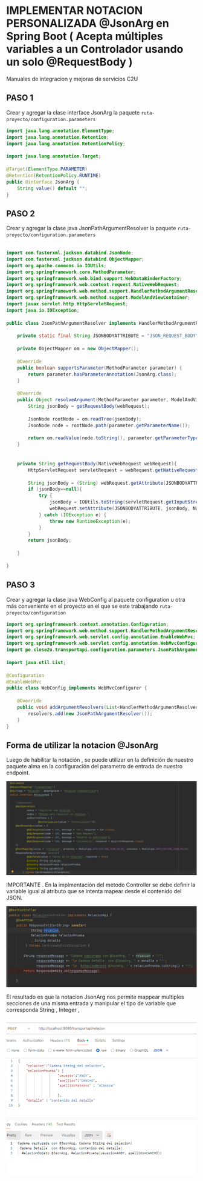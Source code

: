# IMPLEMENTAR NOTACION PERSONALIZADA  @JsonArg en Spring Boot  ( Acepta múltiples variables a un Controlador  usando un solo @RequestBody )
Manuales de integracion y mejoras de servicios C2U

## PASO 1 
  Crear y agregar la clase interface JsonArg la paquete  `ruta-proyecto/configuration.parameters`

```java	
import java.lang.annotation.ElementType;
import java.lang.annotation.Retention;
import java.lang.annotation.RetentionPolicy;

import java.lang.annotation.Target;

@Target(ElementType.PARAMETER)
@Retention(RetentionPolicy.RUNTIME)
public @interface JsonArg {
    String value() default "";
}
```
## PASO 2
  Crear y agregar la clase java JsonPathArgumentResolver la paquete  `ruta-proyecto/configuration.parameters`

```java	

import com.fasterxml.jackson.databind.JsonNode;
import com.fasterxml.jackson.databind.ObjectMapper;
import org.apache.commons.io.IOUtils;
import org.springframework.core.MethodParameter;
import org.springframework.web.bind.support.WebDataBinderFactory;
import org.springframework.web.context.request.NativeWebRequest;
import org.springframework.web.method.support.HandlerMethodArgumentResolver;
import org.springframework.web.method.support.ModelAndViewContainer;
import javax.servlet.http.HttpServletRequest;
import java.io.IOException;

public class JsonPathArgumentResolver implements HandlerMethodArgumentResolver{

    private static final String JSONBODYATTRIBUTE = "JSON_REQUEST_BODY";

    private ObjectMapper om = new ObjectMapper();

    @Override
    public boolean supportsParameter(MethodParameter parameter) {
        return parameter.hasParameterAnnotation(JsonArg.class);
    }

    @Override
    public Object resolveArgument(MethodParameter parameter, ModelAndViewContainer mavContainer, NativeWebRequest webRequest, WebDataBinderFactory binderFactory) throws Exception {
        String jsonBody = getRequestBody(webRequest);

        JsonNode rootNode = om.readTree(jsonBody);
        JsonNode node = rootNode.path(parameter.getParameterName());

        return om.readValue(node.toString(), parameter.getParameterType());
    }


    private String getRequestBody(NativeWebRequest webRequest){
        HttpServletRequest servletRequest = webRequest.getNativeRequest(HttpServletRequest.class);

        String jsonBody = (String) webRequest.getAttribute(JSONBODYATTRIBUTE, NativeWebRequest.SCOPE_REQUEST);
        if (jsonBody==null){
            try {
                jsonBody = IOUtils.toString(servletRequest.getInputStream());
                webRequest.setAttribute(JSONBODYATTRIBUTE, jsonBody, NativeWebRequest.SCOPE_REQUEST);
            } catch (IOException e) {
                throw new RuntimeException(e);
            }
        }
        return jsonBody;

    }

}
```

## PASO 3 
  Crear y agregar la clase java WebConfig al paquete configuration u otra más conveniente en el proyecto en el que se este trabajando   `ruta-proyecto/configuration`

```java	
import org.springframework.context.annotation.Configuration;
import org.springframework.web.method.support.HandlerMethodArgumentResolver;
import org.springframework.web.servlet.config.annotation.EnableWebMvc;
import org.springframework.web.servlet.config.annotation.WebMvcConfigurer;
import pe.close2u.transportapi.configuration.parameters.JsonPathArgumentResolver;

import java.util.List;

@Configuration
@EnableWebMvc
public class WebConfig implements WebMvcConfigurer {

    @Override
    public void addArgumentResolvers(List<HandlerMethodArgumentResolver> resolvers) {
        resolvers.add(new JsonPathArgumentResolver());
    }
}
```
## Forma de utilizar la notacion @JsonArg 
Luego de habilitar la notación , se puede utilizar en la definición de nuestro paquete alma en la configuración del parametro de entrada de nuestro endpoint. 

![Referencia Imagen1](https://raw.githubusercontent.com/BOC-DYAN/Integraciones/b1cfd842cf1e973b4c5b99ce921294685a041bd4/images-manual/Paso1.png)

IMPORTANTE . En la implmentación del metodo Controller se debe definir la variable igual al atributo que se intenta mapear desde el contenido del JSON. 

![Referencia Imagen2](https://raw.githubusercontent.com/BOC-DYAN/Integraciones/refs/heads/main/images-manual/Paso2.png)

El resultado es que la notacion JsonArg nos permite mappear multiples secciones de una misma entrada y manipular el tipo de variable que corresponda String , Integer , 

![Referencia Imagen2](https://raw.githubusercontent.com/BOC-DYAN/Integraciones/refs/heads/main/images-manual/Paso3.png)
